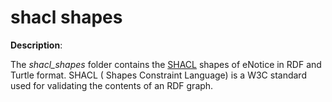 # shacl shapes 

**Description**:

The *shacl_shapes* folder contains the [SHACL](https://www.w3.org/TR/shacl/) shapes of eNotice in RDF and Turtle format. SHACL ( Shapes Constraint Language) is a W3C standard used for validating the contents of an RDF graph. 

